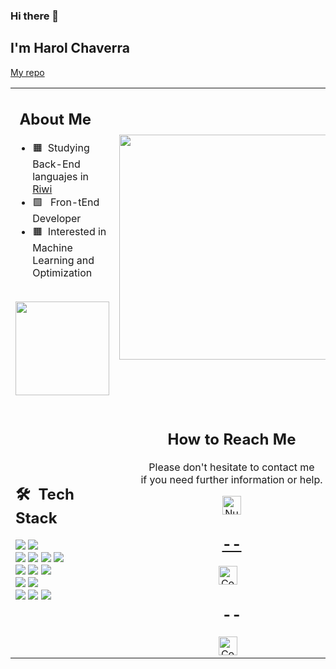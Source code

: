 ### Hi there 👋

## I'm Harol Chaverra
<a href="">My repo<a/>
<table>
  <tr>
    <td>
      <h2>&nbsp;About Me </h2>
       <ul>
        <li> 🟧&nbsp; Studying Back-End languajes in <a href="https://riwi.io/">Riwi</a> </li>
         <li>🟩 &nbsp; Fron-tEnd Developer </li>
         <li>🟧&nbsp; Interested in Machine Learning and Optimization</li>
       </ul>
       <p align="center">
         <br>
        <img height="150em" src="https://github-readme-stats-eight-theta.vercel.app/api?username=Taabannn&show_icons=true&theme=algolia&include_all_commits=true&count_private=true"/>
        </p>
    </td>
    <td>
     <p align="center">
        <img height="360em"   style="object-fit: cover" src="https://unblast.com/wp-content/uploads/2021/09/Desktop-Vibe-Illustration.jpg"/>
     </p>
    </td>
  </tr>
  <tr>
   <td>
     <h2> 🛠 &nbsp;Tech Stack</h2>
     <img src="https://img.shields.io/badge/-Java-05122A?style=flat&logo=java"/>
     <img src="https://img.shields.io/badge/-Python-05122A?style=flat&logo=python"/>
     <br>
     <img src="https://img.shields.io/badge/-HTML-05122A?style=flat&logo=HTML5"/>
     <img src="https://img.shields.io/badge/-CSS-05122A?style=flat&logo=CSS3"/>
     <img src="https://img.shields.io/badge/-JavaScript-05122A?style=flat&logo=javascript"/>
     <img src="https://img.shields.io/badge/-Bootstrap-05122A?style=flat&logo=bootstrap"/>
     <br>
     <img src="https://img.shields.io/badge/-Git-05122A?style=flat&logo=git"/>
     <img src="https://img.shields.io/badge/-Github-05122A?style=flat&logo=github"/>
     <img src="https://img.shields.io/badge/-Gitlab-05122A?style=flat&logo=gitlab"/>
     <br>
     <img src="https://img.shields.io/badge/-MySql-05122A?style=flat&logo=mysql"/>
     <img src="https://img.shields.io/badge/-SQLite-05122A?style=flat&logo=sqlite"/>
     <br>
     <img src="https://img.shields.io/badge/-IntelliJ-05122A?style=flat&logo=intellijidea"/>
     <img src="https://img.shields.io/badge/-PyCharm-05122A?style=flat&logo=pycharm"/>
     <img src="https://img.shields.io/badge/-Visual%20Studio%20Code-05122A?style=flat&logo=visual-studio-code&logoColor=007ACC"/>
   </td>
   <td>
    <div align="center">
      <h2><b>How to Reach Me</b></h2>
      <p>Please don't hesitate to contact me 
      <br>if you need further information or help.
      </p>
          <a href="https://wa.me/573003934237?Hola%20como%20Estas%20" target="_blank"><img align="center" alt="Numero\WhatsApp" width="30em" src="https://freepngimg.com/download/whatsapp/77102-whatsapp-computer-call-telephone-icons-png-image-high-quality.png"</a>
            <h2>--</h2>
          <a href="https://www.linkedin.com/in/harol-chaverra-147204274/" target="_blank"><img align="center" alt="Contact\Linkedin" width="30em" src="https://w7.pngwing.com/pngs/770/472/png-transparent-linkedin-social-icons-icon.png" /></a> &nbsp;&nbsp
            <h2>--</h2>
          <a href="https://twitter.com/Harol82332154" target="_blank"><img align="center" alt="Contact\Twitter" width="30em" src="https://logos-world.net/wp-content/uploads/2020/04/Twitter-Logo.png" /></a> &nbsp;&nbsp</a> 
  </div>
  </td>
</table>

